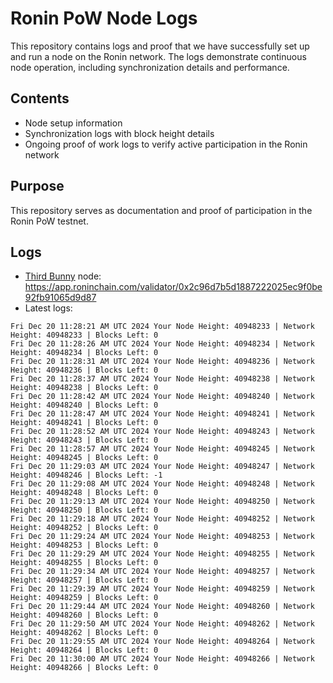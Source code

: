 # Ronin PoW Node Logs

This repository contains logs and proof that we have successfully set up and run a node on the Ronin network. The logs demonstrate continuous node operation, including synchronization details and performance.

## Contents

- Node setup information
- Synchronization logs with block height details
- Ongoing proof of work logs to verify active participation in the Ronin network

## Purpose

This repository serves as documentation and proof of participation in the Ronin PoW testnet.

## Logs

- [Third Bunny](https://thirdbunny.xyz/) node: https://app.roninchain.com/validator/0x2c96d7b5d1887222025ec9f0be92fb91065d9d87
- Latest logs:
```
Fri Dec 20 11:28:21 AM UTC 2024 Your Node Height: 40948233 | Network Height: 40948233 | Blocks Left: 0
Fri Dec 20 11:28:26 AM UTC 2024 Your Node Height: 40948234 | Network Height: 40948234 | Blocks Left: 0
Fri Dec 20 11:28:31 AM UTC 2024 Your Node Height: 40948236 | Network Height: 40948236 | Blocks Left: 0
Fri Dec 20 11:28:37 AM UTC 2024 Your Node Height: 40948238 | Network Height: 40948238 | Blocks Left: 0
Fri Dec 20 11:28:42 AM UTC 2024 Your Node Height: 40948240 | Network Height: 40948240 | Blocks Left: 0
Fri Dec 20 11:28:47 AM UTC 2024 Your Node Height: 40948241 | Network Height: 40948241 | Blocks Left: 0
Fri Dec 20 11:28:52 AM UTC 2024 Your Node Height: 40948243 | Network Height: 40948243 | Blocks Left: 0
Fri Dec 20 11:28:57 AM UTC 2024 Your Node Height: 40948245 | Network Height: 40948245 | Blocks Left: 0
Fri Dec 20 11:29:03 AM UTC 2024 Your Node Height: 40948247 | Network Height: 40948246 | Blocks Left: -1
Fri Dec 20 11:29:08 AM UTC 2024 Your Node Height: 40948248 | Network Height: 40948248 | Blocks Left: 0
Fri Dec 20 11:29:13 AM UTC 2024 Your Node Height: 40948250 | Network Height: 40948250 | Blocks Left: 0
Fri Dec 20 11:29:18 AM UTC 2024 Your Node Height: 40948252 | Network Height: 40948252 | Blocks Left: 0
Fri Dec 20 11:29:24 AM UTC 2024 Your Node Height: 40948253 | Network Height: 40948253 | Blocks Left: 0
Fri Dec 20 11:29:29 AM UTC 2024 Your Node Height: 40948255 | Network Height: 40948255 | Blocks Left: 0
Fri Dec 20 11:29:34 AM UTC 2024 Your Node Height: 40948257 | Network Height: 40948257 | Blocks Left: 0
Fri Dec 20 11:29:39 AM UTC 2024 Your Node Height: 40948259 | Network Height: 40948259 | Blocks Left: 0
Fri Dec 20 11:29:44 AM UTC 2024 Your Node Height: 40948260 | Network Height: 40948260 | Blocks Left: 0
Fri Dec 20 11:29:50 AM UTC 2024 Your Node Height: 40948262 | Network Height: 40948262 | Blocks Left: 0
Fri Dec 20 11:29:55 AM UTC 2024 Your Node Height: 40948264 | Network Height: 40948264 | Blocks Left: 0
Fri Dec 20 11:30:00 AM UTC 2024 Your Node Height: 40948266 | Network Height: 40948266 | Blocks Left: 0
```
